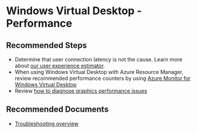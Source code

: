 <properties
	pageTitle="Windows Virtual Desktop performance issue"
	description="Windows Virtual Desktop performance issue"
	service="microsoft.compute"
	resource=""
	authors="azurescotro"
	ms.author="scotro"
	displayOrder=""
	selfHelpType="generic"
	supportTopicIds="32788598"
	resourceTags="windows"
	productPesIds="14749"
	cloudEnvironments="public, Fairfax, usnat, ussec"
	articleId="25bed045-f05e-4479-bd78-fd859715f1a3"
	ownershipId="Compute_VirtualMachines_Content"
/>

# Windows Virtual Desktop - Performance

## **Recommended Steps**

* Determine that user connection latency is not the cause. Learn more about [our user experience estimator](https://docs.microsoft.com/azure/virtual-desktop/connection-latency).
* When using Windows Virtual Desktop with Azure Resource Manager, review recommended performance counters by using [Azure Monitor for Windows Virtual Desktop](https://docs.microsoft.com/azure/virtual-desktop/azure-monitor)
* Review [how to diagnose graphics performance issues](https://docs.microsoft.com/azure/virtual-desktop/remotefx-graphics-performance-counters)

## **Recommended Documents**

* [Troubleshooting overview](https://docs.microsoft.com/azure/virtual-desktop/troubleshoot-set-up-overview)
